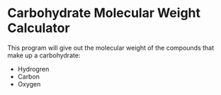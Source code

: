 <h1>Carbohydrate Molecular Weight Calculator</h1>
<p>This program will give out the molecular weight of the compounds that make up a carbohydrate:</p>
<ul>
    <li>Hydrogren</li>
    <li>Carbon</li>
    <li>Oxygen</li>    
</ul>